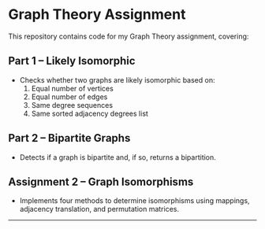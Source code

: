 # Graph Theory Assignment

This repository contains code for my Graph Theory assignment, covering:

## Part 1 – Likely Isomorphic
- Checks whether two graphs are likely isomorphic based on:
  1. Equal number of vertices
  2. Equal number of edges
  3. Same degree sequences
  4. Same sorted adjacency degrees list

## Part 2 – Bipartite Graphs
- Detects if a graph is bipartite and, if so, returns a bipartition.

## Assignment 2 – Graph Isomorphisms
- Implements four methods to determine isomorphisms using mappings, adjacency translation, and permutation matrices.

---

